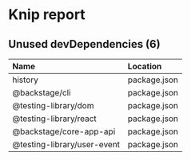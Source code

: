 # Knip report

## Unused devDependencies (6)

| Name                        | Location     |
|:----------------------------|:-------------|
| history                     | package.json |
| @backstage/cli              | package.json |
| @testing-library/dom        | package.json |
| @testing-library/react      | package.json |
| @backstage/core-app-api     | package.json |
| @testing-library/user-event | package.json |

